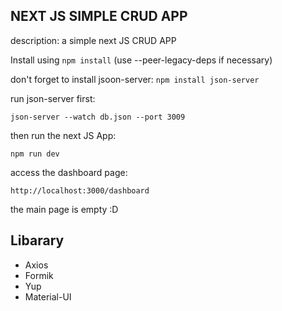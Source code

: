 ## NEXT JS SIMPLE CRUD APP

description: a simple next JS CRUD APP

Install using `npm install` (use --peer-legacy-deps if necessary)

don't forget to install jsoon-server: `npm install json-server`

run json-server first:

`json-server --watch db.json --port 3009`

then run the next JS App:

`npm run dev`

access the dashboard page:

`http://localhost:3000/dashboard`

the main page is empty :D

## Libarary

- Axios
- Formik
- Yup
- Material-UI
